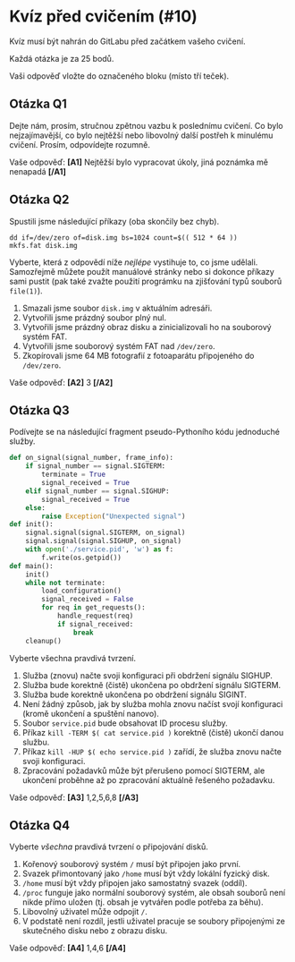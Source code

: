 # Kvíz před cvičením (#10)

Kvíz musí být nahrán do GitLabu před začátkem vašeho cvičení.

Každá otázka je za 25 bodů.

Vaši odpověď vložte do označeného bloku (místo tří teček).



## Otázka Q1

Dejte nám, prosím, stručnou zpětnou vazbu k poslednímu cvičení.
Co bylo nejzajímavější, co bylo nejtěžší nebo libovolný další postřeh
k minulému cvičení. Prosím, odpovídejte rozumně.

Vaše odpověď: **[A1]** Nejtěžší bylo vypracovat úkoly, jiná poznámka mě nenapadá **[/A1]**



## Otázka Q2

Spustili jsme následující příkazy (oba skončily bez chyb).

```
dd if=/dev/zero of=disk.img bs=1024 count=$(( 512 * 64 ))
mkfs.fat disk.img
```

Vyberte, která z odpovědí níže _nejlépe_ vystihuje to, co jsme
udělali. Samozřejmě můžete použít manuálové stránky nebo si
dokonce příkazy sami pustit (pak také zvažte použití prográmku
na zjišťování typů souborů `file(1)`).

1. Smazali jsme soubor `disk.img` v aktuálním adresáři.
2. Vytvořili jsme prázdný soubor plný nul.
3. Vytvořili jsme prázdný obraz disku a zinicializovali ho
   na souborový systém FAT.
4. Vytvořili jsme souborový systém FAT nad `/dev/zero`.
5. Zkopírovali jsme 64 MB fotografií z fotoaparátu připojeného
    do `/dev/zero`.

Vaše odpověď: **[A2]** 3 **[/A2]**



## Otázka Q3

Podívejte se na následující fragment pseudo-Pythoního kódu
jednoduché služby.

```python
def on_signal(signal_number, frame_info):
    if signal_number == signal.SIGTERM:
        terminate = True
        signal_received = True
    elif signal_number == signal.SIGHUP:
        signal_received = True
    else:
        raise Exception("Unexpected signal")
def init():
    signal.signal(signal.SIGTERM, on_signal)
    signal.signal(signal.SIGHUP, on_signal)
    with open('./service.pid', 'w') as f:
        f.write(os.getpid())
def main():
    init()
    while not terminate:
        load_configuration()
        signal_received = False
        for req in get_requests():
            handle_request(req)
            if signal_received:
                break
    cleanup()
```

Vyberte všechna pravdivá tvrzení.

1. Služba (znovu) načte svoji konfiguraci při obdržení signálu SIGHUP.
2. Služba bude korektně (čistě) ukončena po obdržení signálu SIGTERM.
3. Služba bude korektně ukončena po obdržení signálu SIGINT.
4. Není žádný způsob, jak by služba mohla znovu načíst svojí konfiguraci
   (kromě ukončení a spuštění nanovo).
5. Soubor `service.pid` bude obsahovat ID procesu služby.
6. Příkaz `kill -TERM $( cat service.pid )` korektně (čistě) ukončí danou službu.
7. Příkaz `kill -HUP $( echo service.pid )` zařídí, že služba znovu načte svoji
   konfiguraci.
8. Zpracování požadavků může být přerušeno pomocí SIGTERM, ale ukončení
   proběhne až po zpracování aktuálně řešeného požadavku.

Vaše odpověď: **[A3]** 1,2,5,6,8 **[/A3]**



## Otázka Q4

Vyberte _všechna_ pravdivá tvrzení o připojování disků.

1. Kořenový souborový systém `/` musí být připojen jako první.
2. Svazek přimontovaný jako `/home` musí být vždy lokální fyzický disk.
3. `/home` musí být vždy připojen jako samostatný svazek (oddíl).
4. `/proc` funguje jako normální souborový systém, ale obsah souborů
   není nikde přímo uložen (tj. obsah je vytvářen podle potřeba za běhu).
5. Libovolný uživatel může odpojit `/`.
6. V podstatě není rozdíl, jestli uživatel pracuje se soubory připojenými
   ze skutečného disku nebo z obrazu disku.

Vaše odpověď: **[A4]** 1,4,6 **[/A4]**

